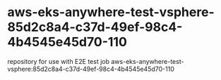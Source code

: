 # aws-eks-anywhere-test-vsphere-85d2c8a4-c37d-49ef-98c4-4b4545e45d70-110
repository for use with E2E test job aws-eks-anywhere-test-vsphere:85d2c8a4-c37d-49ef-98c4-4b4545e45d70-110
